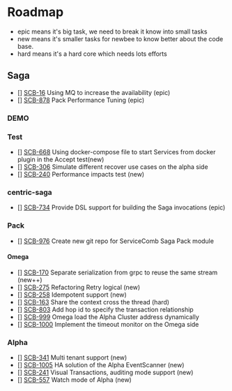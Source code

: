 # Roadmap
- epic means it's big task, we need to break it know into small tasks
- new means it's smaller tasks for newbee to know better about the code base.
- hard means it's a hard core which needs lots efforts

## Saga
- [] [SCB-16](https://issues.apache.org/jira/browse/SCB-16) Using MQ to increase the availability (epic)
- [] [SCB-878](https://issues.apache.org/jira/browse/SCB-878) Pack Performance Tuning (epic)

### DEMO

### Test
- [] [SCB-668](https://issues.apache.org/jira/browse/SCB-668) Using docker-compose file to start Services from docker plugin in the Accept test(new)
- [] [SCB-306](https://issues.apache.org/jira/browse/SCB-306) Simulate different recover use cases on the alpha side
- [] [SCB-240](https://issues.apache.org/jira/browse/SCB-240) Performance impacts test (new)

### centric-saga
- [] [SCB-734](https://issues.apache.org/jira/browse/SCB-734) Provide DSL support for building the Saga invocations (epic)

### Pack
- [] [SCB-976](https://issues.apache.org/jira/browse/SCB-976) Create new git repo for ServiceComb Saga Pack module

#### Omega
- [] [SCB-170](https://issues.apache.org/jira/browse/SCB-170) Separate serialization from grpc to reuse the same stream (new++)
- [] [SCB-275](https://issues.apache.org/jira/browse/SCB-275) Refactoring Retry logical (new)
- [] [SCB-258](https://issues.apache.org/jira/browse/SCB-258) Idempotent support (new)
- [] [SCB-163](https://issues.apache.org/jira/browse/SCB-163) Share the context cross the thread (hard)
- [] [SCB-803](https://issues.apache.org/jira/browse/SCB-803) Add hop id to specify the transaction relationship
- [] [SCB-999](https://issues.apache.org/jira/browse/SCB-999) Omega load the Alpha Cluster address dynamically
- [] [SCB-1000](https://issues.apache.org/jira/browse/SCB-1000) Implement the timeout monitor on the Omega side

### Alpha
- [] [SCB-341](https://issues.apache.org/jira/browse/SCB-341) Multi tenant support (new)
- [] [SCB-1005](https://issues.apache.org/jira/browse/SCB-1005) HA solution of the Alpha EventScanner (new) 
- [] [SCB-241](https://issues.apache.org/jira/browse/SCB-241) Visual Transactions, auditing mode support (new)
- [] [SCB-557](https://issues.apache.org/jira/browse/SCB-557) Watch mode of Alpha (new)
